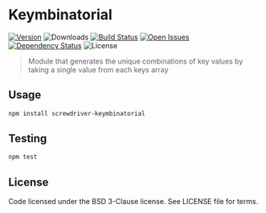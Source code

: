 # Keymbinatorial
[![Version][npm-image]][npm-url] ![Downloads][downloads-image] [![Build Status][wercker-image]][wercker-url] [![Open Issues][issues-image]][issues-url] [![Dependency Status][daviddm-image]][daviddm-url] ![License][license-image]

> Module that generates the unique combinations of key values by taking a single value from each keys array 

## Usage

```bash
npm install screwdriver-keymbinatorial
```

## Testing

```bash
npm test
```

## License

Code licensed under the BSD 3-Clause license. See LICENSE file for terms.

[npm-image]: https://img.shields.io/npm/v/screwdriver-keymbinatorial.svg
[npm-url]: https://npmjs.org/package/screwdriver-keymbinatorial
[downloads-image]: https://img.shields.io/npm/dt/screwdriver-keymbinatorial.svg
[license-image]: https://img.shields.io/npm/l/screwdriver-keymbinatorial.svg
[issues-image]: https://img.shields.io/github/issues/screwdriver-cd/keymbinatorial.svg
[issues-url]: https://github.com/screwdriver-cd/keymbinatorial/issues
[wercker-image]: https://app.wercker.com/status/1393eaeadf0a2014e8c7c3dd83f58de2
[wercker-url]: https://app.wercker.com/project/bykey/1393eaeadf0a2014e8c7c3dd83f58de2
[daviddm-image]: https://david-dm.org/screwdriver-cd/keymbinatorial.svg?theme=shields.io
[daviddm-url]: https://david-dm.org/screwdriver-cd/keymbinatorial
